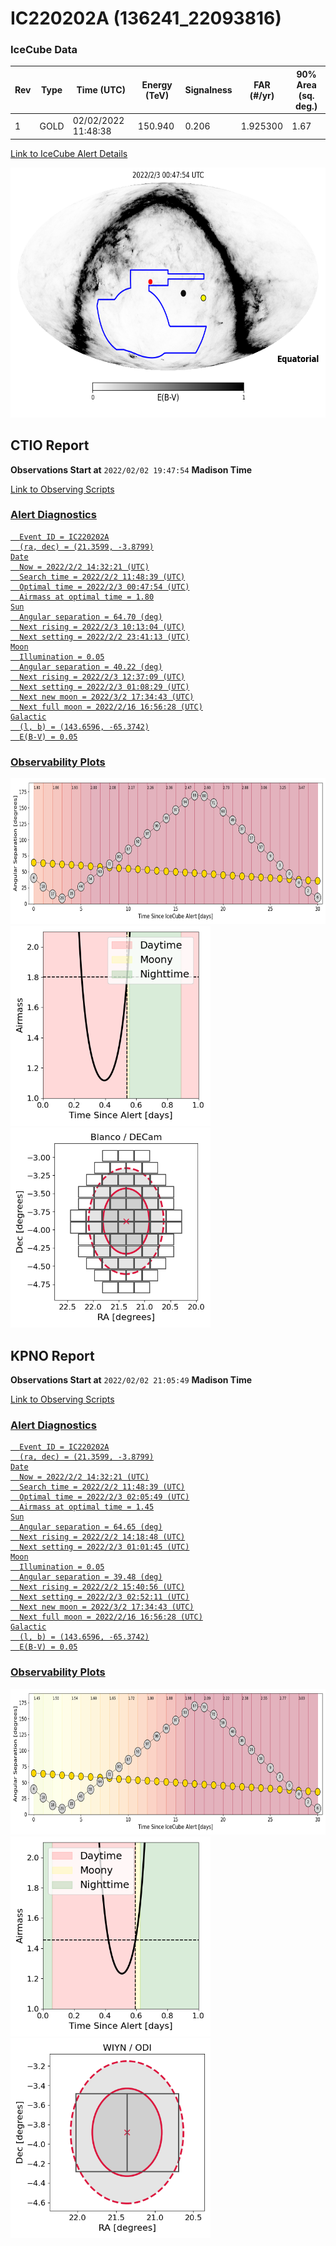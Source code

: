 # IC220202A (136241_22093816)

### IceCube Data

| Rev | Type | Time (UTC) | Energy (TeV) | Signalness | FAR (#/yr) | 90% Area (sq. deg.) |
| --- | --- | --- | --- | --- | --- | --- |
| 1 | GOLD | 02/02/2022  11:48:38 | 150.940 | 0.206 | 1.925300 | 1.67 |

<a href="https://gcn.gsfc.nasa.gov/gcn/notices_amon_g_b/136241_22093816.amon" target="_blank">Link to IceCube Alert Details</a>

<a href="https://rmorgan10.github.io/AlertMonitoring/IC220202A_1/CTIO_skymap.png" target="_blank">
  <img src="CTIO_skymap.png" alt="CTIO Skymap" style="width:700px;height:400px;">
</a>


## CTIO Report

**Observations Start at**  `2022/02/02 19:47:54`  **Madison Time**

<a href="https://github.com/rmorgan10/AlertMonitoring/blob/main/IC220202A_1/CTIO.json" target="_blank">Link to Observing Scripts

### Alert Diagnostics

```Event
  Event ID = IC220202A
  (ra, dec) = (21.3599, -3.8799)
Date
  Now = 2022/2/2 14:32:21 (UTC)
  Search time = 2022/2/2 11:48:39 (UTC)
  Optimal time = 2022/2/3 00:47:54 (UTC)
  Airmass at optimal time = 1.80
Sun
  Angular separation = 64.70 (deg)
  Next rising = 2022/2/3 10:13:04 (UTC)
  Next setting = 2022/2/2 23:41:13 (UTC)
Moon
  Illumination = 0.05
  Angular separation = 40.22 (deg)
  Next rising = 2022/2/3 12:37:09 (UTC)
  Next setting = 2022/2/3 01:08:29 (UTC)
  Next new moon = 2022/3/2 17:34:43 (UTC)
  Next full moon = 2022/2/16 16:56:28 (UTC)
Galactic
  (l, b) = (143.6596, -65.3742)
  E(B-V) = 0.05
```
### Observability Plots

<a href="https://rmorgan10.github.io/AlertMonitoring/IC220202A_1/CTIO_forecast.png" target="_blank">
  <img src="CTIO_forecast.png" alt="CTIO Forecast" style="width:700px;height:233px;">
</a>

<a href="https://rmorgan10.github.io/AlertMonitoring/IC220202A_1/CTIO_airmass.png" target="_blank">
  <img src="CTIO_airmass.png" alt="CTIO Airmass" style="width:320px;height:320px;">
</a>
<a href="https://rmorgan10.github.io/AlertMonitoring/IC220202A_1/CTIO_fov.png" target="_blank">
  <img src="CTIO_fov.png" alt="CTIO FoV" style="width:320px;height:320px;">
</a>


## KPNO Report

**Observations Start at**  `2022/02/02 21:05:49`  **Madison Time**

<a href="https://github.com/rmorgan10/AlertMonitoring/blob/main/IC220202A_1/KPNO.json" target="_blank">Link to Observing Scripts

### Alert Diagnostics

```Event
  Event ID = IC220202A
  (ra, dec) = (21.3599, -3.8799)
Date
  Now = 2022/2/2 14:32:21 (UTC)
  Search time = 2022/2/2 11:48:39 (UTC)
  Optimal time = 2022/2/3 02:05:49 (UTC)
  Airmass at optimal time = 1.45
Sun
  Angular separation = 64.65 (deg)
  Next rising = 2022/2/2 14:18:48 (UTC)
  Next setting = 2022/2/3 01:01:45 (UTC)
Moon
  Illumination = 0.05
  Angular separation = 39.48 (deg)
  Next rising = 2022/2/2 15:40:56 (UTC)
  Next setting = 2022/2/3 02:52:11 (UTC)
  Next new moon = 2022/3/2 17:34:43 (UTC)
  Next full moon = 2022/2/16 16:56:28 (UTC)
Galactic
  (l, b) = (143.6596, -65.3742)
  E(B-V) = 0.05
```
### Observability Plots

<a href="https://rmorgan10.github.io/AlertMonitoring/IC220202A_1/KPNO_forecast.png" target="_blank">
  <img src="KPNO_forecast.png" alt="KPNO Forecast" style="width:700px;height:233px;">
</a>

<a href="https://rmorgan10.github.io/AlertMonitoring/IC220202A_1/KPNO_airmass.png" target="_blank">
  <img src="KPNO_airmass.png" alt="KPNO Airmass" style="width:320px;height:320px;">
</a>
<a href="https://rmorgan10.github.io/AlertMonitoring/IC220202A_1/KPNO_fov.png" target="_blank">
  <img src="KPNO_fov.png" alt="KPNO FoV" style="width:320px;height:320px;">
</a>


